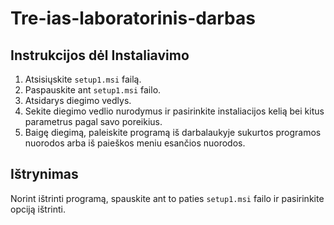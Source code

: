 # Tre-ias-laboratorinis-darbas

## Instrukcijos dėl Instaliavimo

1. Atsisiųskite `setup1.msi` failą.
2. Paspauskite ant `setup1.msi` failo.
3. Atsidarys diegimo vedlys.
4. Sekite diegimo vedlio nurodymus ir pasirinkite instaliacijos kelią bei kitus parametrus pagal savo poreikius.
5. Baigę diegimą, paleiskite programą iš darbalaukyje sukurtos programos nuorodos arba iš paieškos meniu esančios nuorodos.

## Ištrynimas  
 
Norint ištrinti programą, spauskite ant to paties `setup1.msi` failo ir pasirinkite opciją ištrinti.
